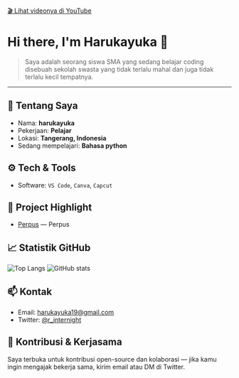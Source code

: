 [🎬 Lihat videonya di YouTube](https://www.youtube.com/watch?v=DQtP8V5Jw8A)

# Hi there, I'm Harukayuka 👋

> Saya adalah seorang siswa SMA yang sedang belajar coding disebuah sekolah swasta yang tidak terlalu mahal dan juga tidak terlalu kecil tempatnya.

---

## 🔭 Tentang Saya
- Nama: **harukayuka**
- Pekerjaan: **Pelajar**
- Lokasi: **Tangerang, Indonesia**
- Sedang mempelajari: **Bahasa python**

## ⚙️ Tech & Tools
- Software: `VS Code`, `Canva`, `Capcut`

## 🚀 Project Highlight
- [Perpus](https://github.com/harukayuka/perpus) — Perpus
## 📈 Statistik GitHub
<!-- Anda dapat mengganti `username` di link dengan username GitHub Anda -->
![Top Langs](https://github-readme-stats.vercel.app/api/top-langs/?username=harukayuka&layout=compact&theme=radical)
![GitHub stats](https://github-readme-stats.vercel.app/api?username=harukayuka&show_icons=true&count_private=true&theme=radical)

## 📫 Kontak
- Email: harukayuka19@gmail.com
- Twitter: [@r_internight](https://twitter.com/r_internight)

## 🤝 Kontribusi & Kerjasama
Saya terbuka untuk kontribusi open-source dan kolaborasi — jika kamu ingin mengajak bekerja sama, kirim email atau DM di Twitter.
